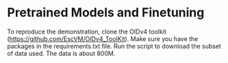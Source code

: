 # Pretrained Models and Finetuning

To reproduce the demonstration, clone the OIDv4 toolkit (https://github.com/EscVM/OIDv4_ToolKit). Make sure you have the packages in the requirements.txt file. Run the script to download the subset of data used. The data is about 800M.
